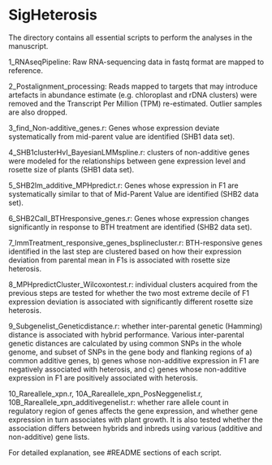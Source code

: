 # SigHeterosis
The directory contains all essential scripts to perform the analyses in the manuscript. 

  1_RNAseqPipeline: Raw RNA-sequencing data in fastq format are mapped to reference.
  
  2_Postalignment_processing: Reads mapped to targets that may introduce artefacts in abundance estimate (e.g. chloroplast and rDNA clusters) were removed and the Transcript Per Million (TPM) re-estimated. Outlier samples are also dropped.
  
  3_find_Non-additive_genes.r: Genes whose expression deviate systematically from mid-parent value are identified (SHB1 data set).
  
  4_SHB1clusterHvI_BayesianLMMspline.r: clusters of non-additive genes were modeled for the relationships between gene expression level and rosette size of plants (SHB1 data set).
  
  5_SHB2lm_additive_MPHpredict.r: Genes whose expression in F1 are systematically similar to that of Mid-Parent Value are identified (SHB2 data set).
  
  6_SHB2Call_BTHresponsive_genes.r: Genes whose expression changes significantly in response to BTH treatment are identified (SHB2 data set).
  
  7_lmmTreatment_responsive_genes_bsplinecluster.r: BTH-responsive genes identified in the last step are clustered based on how their expression deviation from parental mean in F1s is associated with rosette size heterosis.
  
  8_MPHpredictCluster_Wilcoxontest.r: individual clusters acquired from the previous steps are tested for whether the two most extreme decile of F1 expression deviation is associated with significantly different rosette size heterosis.
  
  9_Subgenelist_Geneticdistance.r: whether inter-parental genetic (Hamming) distance is associated with hybrid performance. Various inter-parental genetic distances are calculated by using common SNPs in the whole genome, and subset of SNPs in the gene body and flanking regions of a) common additive genes, b) genes whose non-additive expression in F1 are negatively associated with heterosis, and c) genes whose non-additive expression in F1 are positively associated with heterosis.
  
  10_Rareallele_xpn.r, 10A_Rareallele_xpn_PosNeggenelist.r, 10B_Rareallele_xpn_additivegenelist.r: whether rare allele count in regulatory region of genes affects the gene expression, and whether gene expression in turn associates with plant growth. It is also tested whether the association differs between hybrids and inbreds using various (additive and non-additive) gene lists.
  
  For detailed explanation, see #README sections of each script.
  
